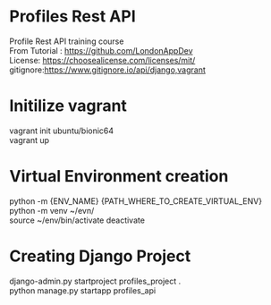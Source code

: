 # Profiles Rest API

Profile Rest API training course <br />
From Tutorial : https://github.com/LondonAppDev <br />
License: https://choosealicense.com/licenses/mit/ <br />
gitignore:https://www.gitignore.io/api/django,vagrant <br />

# Initilize vagrant
vagrant init ubuntu/bionic64 <br />
vagrant up <br />

# Virtual Environment creation
python -m {ENV_NAME} {PATH_WHERE_TO_CREATE_VIRTUAL_ENV} <br />
python -m venv ~/evn/ <br />
source ~/env/bin/activate
deactivate

# Creating Django Project
django-admin.py startproject profiles_project . <br />
python manage.py startapp profiles_api <br />

